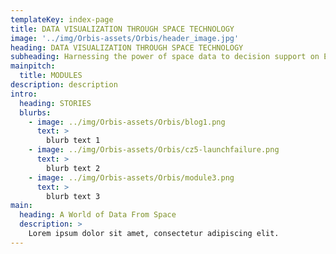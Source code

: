```yaml
---
templateKey: index-page
title: DATA VISUALIZATION THROUGH SPACE TECHNOLOGY
image: '../img/Orbis-assets/Orbis/header_image.jpg'
heading: DATA VISUALIZATION THROUGH SPACE TECHNOLOGY
subheading: Harnessing the power of space data to decision support on Earth.
mainpitch:
  title: MODULES
description: description
intro:
  heading: STORIES
  blurbs:
    - image: ../img/Orbis-assets/Orbis/blog1.png
      text: >
        blurb text 1
    - image: ../img/Orbis-assets/Orbis/cz5-launchfailure.png
      text: >
        blurb text 2
    - image: ../img/Orbis-assets/Orbis/module3.png
      text: >
        blurb text 3
main:
  heading: A World of Data From Space
  description: >
    Lorem ipsum dolor sit amet, consectetur adipiscing elit.
---
```


